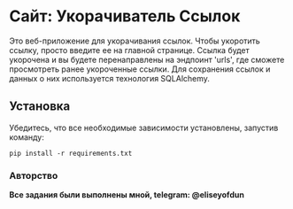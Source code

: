 # Сайт: Укорачиватель Ссылок

Это веб-приложение для укорачивания ссылок. 
Чтобы укоротить ссылку, просто введите ее на главной странице. 
Ссылка будет укорочена и вы будете перенаправлены на эндпоинт 'urls', где сможете просмотреть ранее укороченные ссылки.
Для сохранения ссылок и данных о них используется технология SQLAlchemy.
## Установка
Убедитесь, что все необходимые зависимости установлены, запустив команду:
```shell
pip install -r requirements.txt
```
### Авторство
**Все задания были выполнены мной, telegram: @eliseyofdun**